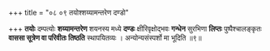 +++
title = "०८ ०९ तयोश्शय्यामन्तरेण दण्डो"

+++
**तयोः** दम्पत्योः **शय्यामन्तरेण** शयनस्य मध्ये **दण्डः** क्षीरिवृक्षोद्भवः **गन्धेन** सुरभिणा **लिप्तः** पुष्पैश्चालङ्कृतः **वाससा सूत्रेण वा परिवीतः तिष्ठति** स्थापयितव्यः ।
अन्योन्यसंस्पर्शो मा भूदिति ॥९॥
